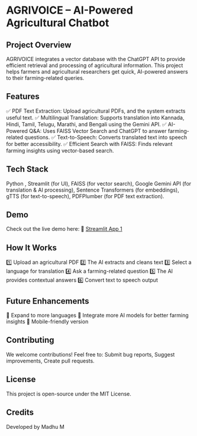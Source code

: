#  AGRIVOICE – AI-Powered Agricultural Chatbot

##  Project Overview
AGRIVOICE integrates a vector database with the ChatGPT API to provide efficient retrieval and processing of agricultural information. This project helps farmers and agricultural researchers get quick, AI-powered answers to their farming-related queries.

##  Features
✅ PDF Text Extraction: Upload agricultural PDFs, and the system extracts useful text.
✅ Multilingual Translation: Supports translation into Kannada, Hindi, Tamil, Telugu, Marathi, and Bengali using the Gemini API.
✅ AI-Powered Q&A: Uses FAISS Vector Search and ChatGPT to answer farming-related questions.
✅ Text-to-Speech: Converts translated text into speech for better accessibility.
✅ Efficient Search with FAISS: Finds relevant farming insights using vector-based search.

##  Tech Stack
Python ,
Streamlit (for UI),
FAISS (for vector search),
Google Gemini API (for translation & AI processing),
Sentence Transformers (for embeddings),
gTTS (for text-to-speech),
PDFPlumber (for PDF text extraction).

##  Demo
Check out the live demo here:
🔗 [Streamlit App 1](https://agrivoice-chatbot-pdfreader.streamlit.app/) 

## How It Works
1️⃣ Upload an agricultural PDF 
2️⃣ The AI extracts and cleans text
3️⃣ Select a language for translation 
4️⃣ Ask a farming-related question 
5️⃣ The AI provides contextual answers
6️⃣ Convert text to speech output 

##  Future Enhancements
🌾 Expand to more languages
🧠 Integrate more AI models for better farming insights
📱 Mobile-friendly version

##  Contributing
We welcome contributions! Feel free to:
Submit bug reports,
Suggest improvements,
Create pull requests.

## License
This project is open-source under the MIT License.

##  Credits
Developed by Madhu M 
